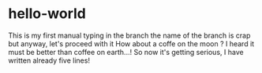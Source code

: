 # hello-world
This is my first manual typing in the branch
the name of the branch is crap but anyway, let's proceed with it
How about a coffe on the moon ?  I heard it must be better than coffee on earth...! 
So now it's getting serious, I have written already five lines! 
